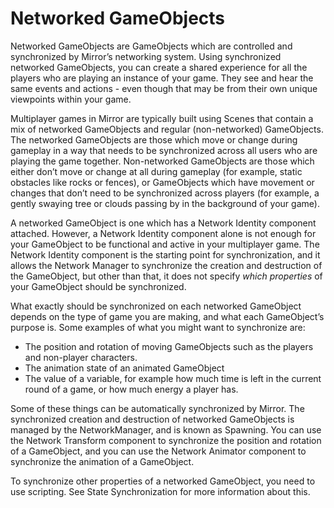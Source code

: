 # Networked GameObjects

Networked GameObjects are GameObjects which are controlled and synchronized by Mirror’s networking system. Using synchronized networked GameObjects, you can create a shared experience for all the players who are playing an instance of your game. They see and hear the same events and actions - even though that may be from their own unique viewpoints within your game.

Multiplayer games in Mirror are typically built using Scenes that contain a mix of networked GameObjects and regular (non-networked) GameObjects. The networked GameObjects are those which move or change during gameplay in a way that needs to be synchronized across all users who are playing the game together. Non-networked GameObjects are those which either don’t move or change at all during gameplay (for example, static obstacles like rocks or fences), or GameObjects which have movement or changes that don’t need to be synchronized across players (for example, a gently swaying tree or clouds passing by in the background of your game).

A networked GameObject is one which has a Network Identity component attached. However, a Network Identity component alone is not enough for your GameObject to be functional and active in your multiplayer game. The Network Identity component is the starting point for synchronization, and it allows the Network Manager to synchronize the creation and destruction of the GameObject, but other than that, it does not specify *which properties* of your GameObject should be synchronized.

What exactly should be synchronized on each networked GameObject depends on the type of game you are making, and what each GameObject’s purpose is. Some examples of what you might want to synchronize are:

-   The position and rotation of moving GameObjects such as the players and non-player characters.
-   The animation state of an animated GameObject
-   The value of a variable, for example how much time is left in the current round of a game, or how much energy a player has.

Some of these things can be automatically synchronized by Mirror. The synchronized creation and destruction of networked GameObjects is managed by the NetworkManager, and is known as Spawning. You can use the Network Transform component to synchronize the position and rotation of a GameObject, and you can use the Network Animator component to synchronize the animation of a GameObject.

To synchronize other properties of a networked GameObject, you need to use scripting. See State Synchronization for more information about this.
